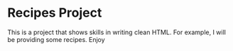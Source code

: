 # Recipes Project

This is a project that shows skills in writing clean HTML. For example, I will be providing some recipes. Enjoy 